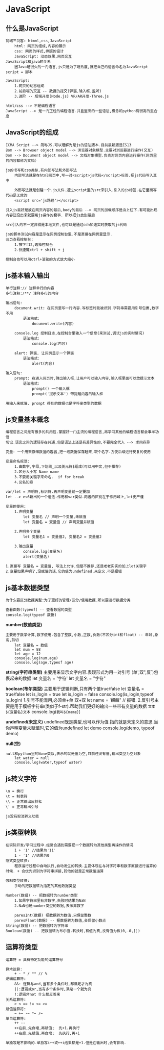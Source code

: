 # JavaScript
## 什么是JavaScript
    前端三剑客: htmml,css,JavaScript
        html: 网页的组成,内容的展示
        css: 网页的样式,排版的设计
        JavaScript: 动态效果,网页交互
    JavaScript和java的关系
        因Java是很火的一门语言,js只是为了蹭热度,就把自己的语言命名为JavaScript
    script = 脚本

    JavaScript:
        1.网页的动态组成
        2.前后端的交互 -- 数据的提交(弹窗,输入框,监听)
        3.进阶 -- 后端开发(Node.js) VR/AR开发-Three.js

    html/css --> 不是编程语言
	JavaScript --> 是一门正经的编程语言.并且里面的一些语法,概念和python有很高的重合度

## JavaScript的组成
    ECMA Script --> 简称JS.可以理解为是js的语法版本.目前最新版是ES13
    Bom --> Browser object model --> 浏览器对象模型.主要对浏览器进行操作(交互)
    Dom --> Document object model --> 文档对象模型.负责对网页内容进行操作(网页里的内容都称为文档)

    js的书写和css类似.有内部写法和外部写法
		内部写法就是在html网页中,写一对<script>js代码</script>标签.把js代码写入其中

		外部写法就是创建一个.js文件.通过script里的src来引入.引入的js标签.在它里面写代码是无效的
		<script src='js路径'></script>
		
	引入js最好是放在网页内容的最后,body的最后 --> 网页的加载顺序是由上往下.有可能出现内容还没出来就要用js操作的蠢事. 所以把js放到最后

	src引入的不一定非得是本地文件,也可以是通过cdn加速实时获取的js代码
	
	js的脚本测试内容是显示在网页控制台里.不是直接在网页里显示.
	网页查看控制台:
		1.按下f12,选择控制台
		2.快捷键ctrl + shift + j

	控制台也可以用ctrl+滚轮的方式放大缩小

## js基本输入输出
    单行注释:// 注释单行的内容
    多行注释:/**/ 注释多行的内容

    输出语句:
        document.writ: 在网页里写一行内容.写标签时能被识别.字符串需要用引号包裹,数字不用
			语法格式:
				document.write(内容)
        
        console.log 控制日志,在控制台里输入一个信息(来测试,调试js的实时情况)
            语法格式:
				console.log(内容)

        alert: 弹窗, 让网页显示一个弹窗
            语法格式:
				alert(内容)

    输入语句: 
        prompt: 在进入网页时,弹出输入框,让用户可以输入内容,输入框里面可以放提示文本
            语法格式:
                prompt() 一个输入框
                prompt('提示文本') 带提醒内容的输入框

    用输入来赋值. prompt 得到的数据也是字符串类型的数据
## js变量基本概念
    编程语言之间是有很多的共用性.掌握好一门主流的编程语言,再学习其他的编程语言都会事半功倍
    切记.语言之间的逻辑存在共通,但是语法上还是有差异性的,不要完全代入 --> 求同存异

    变量: 一个用来存储数据的容器,把一段数据保存起来,取个名字.方便后续进行反复的使用

    变量命名规范:
		1.由数字,字母,下划线_以及美元符$组成(可以用中文,但不推荐)
		2.区分大小写 Name name
		3.不要用关键字来命名.  if for break
		4.见名知意

    var/let = 声明符,标识符.再声明变量前一定要加
    let --> es6新出的一个语法.作用和var类似.两者的区别在于作用域上,let更严谨

    变量的使用:
        1.声明变量
            let 变量名 // 声明一个变量,未赋值
            let 变量名 = 变量值 // 声明变量并赋值
        
        2.声明多个变量
            let 变量名1 = 变量值2, 变量名2 = 变量值2
        
        3.输出变量
            console.log(变量名)
            alert(变量名)
    
    1.直接写 变量名 = 变量值, 写法上允许,但是不推荐,还是老老实实的加上let关键字
    2.变量如果声明了,没赋值的话,它的值为undefined.未定义.不是报错
## js基本数据类型
    为什么要区分数据类型:为了更好的管理/区分/使用数据.所以要进行数据分类

    查看函数(typeof) -- 查看数据的类型
    console.log(typeof 数据)

**number(数值类型)** 

    主要用于数学计算,数字使用.包含了整数,小数,正数,负数(不区分int和float) -- 年龄,身高,剪切
		let 变量名 = 数值
		let num = 88
		let age = 12
		console.log(num,age)
		console.log(age,typeof age)


**string(字符串类型)**
    主要用来显示文字内容.表现形式为用一对引号
    (单',双",反`)包裹起来的数据
        let 变量名 = '字符'
        let 变量名 = "字符"

**boolean(布尔类型)**
    主要用于逻辑判断,只有两个值true/false
        let 变量名 = true/false
        let is_login = true
        let is_login = false
        console.log(is_login,typeof is_login)
    1.引号不能混用,必须单+单 双+双
		let name = '麒麟" // 报错.
	2.反引号主要是用于模板字符串(类似于f-str).帮助我们更好的输出一些带有变量的数据
		`文本${变量名}文本`
		console.log(`我叫${name}`)

**undefined(未定义)**
    undefined既是类型,也可以作为值.指的就是未定义的意思.当你声明变量未赋值时,它的值为undefined
        let demo
        console.log(demo, typeof demo)

**null(空)**

    null和python里的None类似,表示的就是值为空,目前还没有值,输出类型为空对象
        let water = null
        console.log(water,typeof water)

## js转义字符
    \n = 换行
    \t = 制表符
    \\ = 正常输出反斜杠
    \' = 正常输出引号
    
    js没有取消转义功能

## js类型转换
    在实际开发/学习过程中.经常会遇到需要把一个数据转为其他类型再操作的情况
        1 + '1' //结果为'11'
        1 - '1' //结果为0
    隐式类型转换:
        程序运行过程中自动执行,自动发生的转换.主要体现在与对字符串和数字直接进行运算的时候. + 会优先识别为字符串拼接,其他的就是正常数值运算

    强制类型转换:
        手动的把数据转为指定的其他数据类型

    Number(数据) -- 把数据转为number类型
        1.如果字符串里有非数字,失败时结果为NaN
        2.NaN也是number类型的数据,表示非数字

        paresInt(数据) 把数据转为数值,只保留整数
        paresFlaot(数据) -- 把数据转为数值,会保留小数点
    String(数据) -- 把数据转为字符串
	Boolean(数据) -- 把数据转为布尔值.转换时,有值为真,没有值为假(0,-0,[])

## 运算符类型
    运算符 = 具有特定功能的运算符号

    算术运算:
        + - * / ** // %
    逻辑运算符:
        &&: 逻辑与and,当有多个条件时,都满足才为真
        ||:逻辑或or,当有多个条件时,满足一个就为真
        !:逻辑非not 什么都反着来
    关系运算符:
        > < == != <= >=
    赋值运算符:
        = += -= *= /=
    单目运算符:
        ++ --
        ++在前,先自增,再赋值;  先+1.再执行
		++在后,先赋值,再自增;  先执行,再+1
    
    单独写是不影响的.单独写i++或++i结果都是+1.但是在输出时,会有影响.